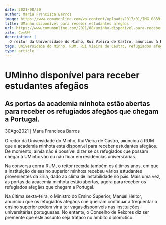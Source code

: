 ```yaml
---
date: 2021/08/30
author: Maria Francisca Barros
image: https://www.comumonline.com/wp-content/uploads/2017/01/IMG_0839-T55-1500x1000.jpg
title: UMinho disponível para receber estudantes afegãos
url: https://www.comumonline.com/2021/08/uminho-disponivel-para-receber-estudantes-afegaos/
site: ComUM
description: |
  O reitor da Universidade do Minho, Rui Vieira de Castro, anunciou à RUM que a academia minhota está disponível para receber estudantes afegãos.
tags: Universidade do Minho, RUM, Rui Vieira de Castro, refugiados afegãos, estudantes afegãos
type: article
---
```



# UMinho disponível para receber estudantes afegãos

## As portas da academia minhota estão abertas para receber os refugiados afegãos que chegam a Portugal.

30Ago2021 | Maria Francisca Barros

O reitor da Universidade do Minho, Rui Vieira de Castro, anunciou à RUM que a academia minhota está disponível para receber estudantes afegãos. De momento, ainda não é possível dizer se os refugiados que possam chegar à UMinho vão ou não ficar em residências universitárias.

Na conversa com a RUM, o reitor recorda também os últimos anos, em que a instituição de ensino superior minhota recebeu vários estudantes provenientes da Síria, dado ao clima de instabilidade no país. Mais uma vez, as portas da academia minhota estão abertas, agora para receber os refugiados afegãos que chegam a Portugal.

Na última sexta-feira, o Ministro do Ensino Superior, Manuel Heitor, anunciou que os refugiados afegãos que queiram continuar a frequentar o ensino superior podem vir a ter vagas disponíveis nas instituições universitárias portuguesas. No entanto, o Conselho de Reitores diz ser premente que este assunto seja tratado no âmbito diplomático.
